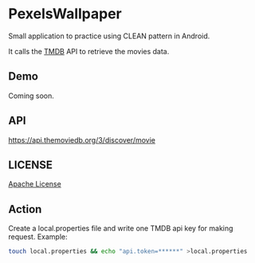 # PexelsWallpaper

Small application to practice using CLEAN pattern in Android.

It calls the [TMDB](https://developers.themoviedb.org) API to retrieve the movies data.

## Demo

Coming soon.

## API

https://api.themoviedb.org/3/discover/movie

## LICENSE

[Apache License](https://github.com/WenhaoWu/BingWallpaper/blob/master/LICENSE)

## Action
Create a local.properties file and write one TMDB api key for making request.
Example:
```bash
touch local.properties && echo "api.token=******" >local.properties
```